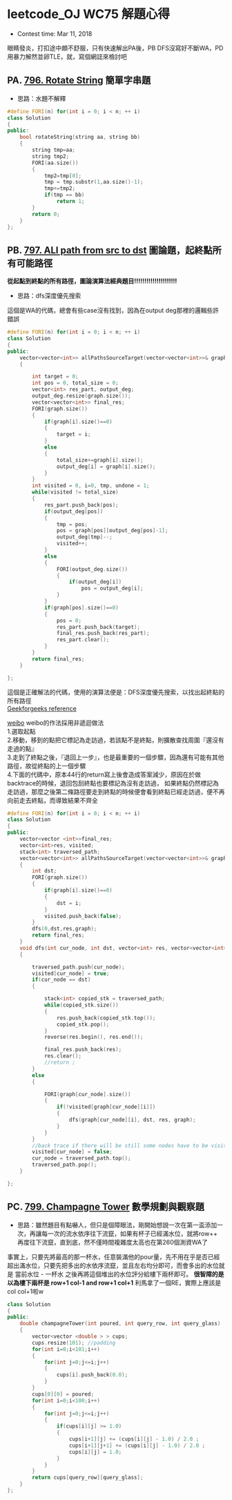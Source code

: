 # leetcode_OJ WC75 解題心得
* Contest time: Mar 11, 2018

眼睛發炎，打扣途中頗不舒服，只有快速解出PA後，PB DFS沒寫好不斷WA，PD用暴力解然並卵TLE，就，寫個網誌來檢討吧 <br />

## PA. [796. Rotate String](https://leetcode.com/contest/weekly-contest-75/problems/rotate-string/) 簡單字串題

* 思路：水題不解釋
```cpp
#define FORI(n) for(int i = 0; i < n; ++ i)
class Solution
{
public:
    bool rotateString(string aa, string bb)
    {
        string tmp=aa;
        string tmp2;
        FORI(aa.size())
        {
            tmp2=tmp[0];
            tmp = tmp.substr(1,aa.size()-1);
            tmp+=tmp2;
            if(tmp == bb)
                return 1;
        }
        return 0;
    }
};
```

## PB. [797. ALl path from src to dst](https://leetcode.com/problems/all-paths-from-source-to-target/description/) 圖論題，起終點所有可能路徑 <br />
**從起點到終點的所有路徑，圖論演算法經典題目!!!!!!!!!!!!!!!!!!!!!** <br />

* 思路：dfs深度優先搜索 <br />

這個是WA的代碼，總會有些case沒有找到，因為在output deg那裡的邏輯些許錯誤 <br />
```cpp
#define FORI(n) for(int i = 0; i < n; ++ i)
class Solution
{
public:
    vector<vector<int>> allPathsSourceTarget(vector<vector<int>>& graph)
    {

        int target = 0;
        int pos = 0, total_size = 0;
        vector<int> res_part, output_deg;
        output_deg.resize(graph.size());
        vector<vector<int>> final_res;
        FORI(graph.size())
        {
            if(graph[i].size()==0)
            {
                target = i;
            }
            else
            {
                total_size+=graph[i].size();
                output_deg[i] = graph[i].size();
            }
        }
        int visited = 0, i=0, tmp, undone = 1;
        while(visited != total_size)
        {
            res_part.push_back(pos);
            if(output_deg[pos])
            {
                tmp = pos;
                pos = graph[pos][output_deg[pos]-1];
                output_deg[tmp]--;
                visited++;
            }
            else
            {
                FORI(output_deg.size())
                {
                    if(output_deg[i])
                        pos = output_deg[i];
                }
            }
            if(graph[pos].size()==0)
            {
                pos = 0;
                res_part.push_back(target);
                final_res.push_back(res_part);
                res_part.clear();
            }
        }
        return final_res;
    }

};

```

這個是正確解法的代碼，使用的演算法便是：DFS深度優先搜索，以找出起終點的所有路徑 <br />
[Geekforgeeks reference](https://www.geeksforgeeks.org/find-paths-given-source-destination/)

[weibo](http://blog.sina.com.cn/s/blog_5ff8e88e01013lot.html)
weibo的作法採用非遞迴做法 <br />
1.選取起點<br />
2.移動，移到的點把它標記為走訪過，若該點不是終點，則擴散查找周圍『還沒有走過的點』<br />
3.走到了終點之後，『退回上一步』，也是最重要的一個步驟，因為還有可能有其他路徑，故從終點的上一個步驟<br />
4.下面的代碼中，原本44行的return寫上後會造成答案減少，原因在於做backtrace的時候，退回包刮終點也要標記為沒有走訪過，
如果終點仍然標記為走訪過，那麼之後第二條路徑要走到終點的時候便會看到終點已經走訪過，便不再向前走去終點，而導致結果不齊全<br />
```cpp
#define FORI(n) for(int i = 0; i < n; ++ i)
class Solution
{
public:
    vector<vector <int>>final_res;
    vector<int>res, visited;
    stack<int> traversed_path;
    vector<vector<int>> allPathsSourceTarget(vector<vector<int>>& graph) //graph in adjacency list
    {
        int dst;
        FORI(graph.size())
        {
            if(graph[i].size()==0)
            {
                dst = i;
            }
            visited.push_back(false);
        }
        dfs(0,dst,res,graph);
        return final_res;
    }
    void dfs(int cur_node, int dst, vector<int> res, vector<vector<int>> graph)
    {

        traversed_path.push(cur_node);
        visited[cur_node] = true;
        if(cur_node == dst)
        {

            stack<int> copied_stk = traversed_path;
            while(copied_stk.size())
            {
                res.push_back(copied_stk.top());
                copied_stk.pop();
            }
            reverse(res.begin(), res.end());

            final_res.push_back(res);
            res.clear();
            //return ;
        }
        else
        {

            FORI(graph[cur_node].size())
            {
                if(!visited[graph[cur_node][i]])
                {
                    dfs(graph[cur_node][i], dst, res, graph);
                }
            }
        }
        //back trace if there will be still some nodes have to be visited but now path are blocked since adj nodes are marked visited
        visited[cur_node] = false;
        cur_node = traversed_path.top();
        traversed_path.pop();
    }

};

```

## PC. [799. Champagne Tower](https://leetcode.com/contest/weekly-contest-75/problems/champagne-tower/) 數學規劃與觀察題

* 思路：雖然題目有點嚇人，但只是個障眼法，剛開始想說一次在第一盃添加一次，再讓每一次的流水依序往下流竄，如果有杯子已經滿水位，就將row++
再度往下流竄，直到底，然不僅時間複雜度太高也在第260個測資WA了 <br />

事實上，只要先將最高的那一杯水，任意裝滿他的pour量，先不用在乎是否已經超出滿水位，只要先把多出的水依序流竄，並且左右均分即可，而會多出的水位就是
當前水位 - 一杯水 之後再將這個堆出的水位評分給樓下兩杯即可。
**很智障的是 以為樓下兩杯是 row+1 col-1 and row+1 col+1** 利馬拿了一個RE，實際上應該是col col+1啦w

```cpp
class Solution
{
public:
    double champagneTower(int poured, int query_row, int query_glass)
    {
        vector<vector <double > > cups;
        cups.resize(101); //padding
        for(int i=0;i<101;i++)
        {
            for(int j=0;j<=i;j++)
            {
                cups[i].push_back(0.0);
            }
        }
        cups[0][0] = poured;
        for(int i=0;i<100;i++)
        {
            for(int j=0;j<=i;j++)
            {
                if(cups[i][j] >= 1.0)
                {
                    cups[i+1][j] += (cups[i][j] - 1.0) / 2.0 ;
                    cups[i+1][j+1] += (cups[i][j] - 1.0) / 2.0 ;
                    cups[i][j] = 1.0;
                }
            }
        }
        return cups[query_row][query_glass];
    }
};


```
